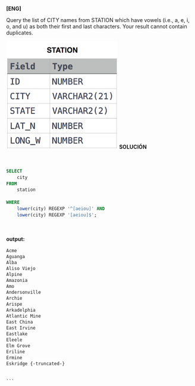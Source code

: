 
**[ENG]**

Query the list of CITY names from STATION which have vowels (i.e., a, e, i, o, and u) as both their first and last characters. Your result cannot contain duplicates.

![alt text](image.jpg)
**SOLUCIÓN**

```sql


SELECT  
    city
FROM
    station
    
WHERE 
    lower(city) REGEXP '^[aeiou]' AND
    lower(city) REGEXP '[aeiou]$';

    

```


**output:**


````
Acme 
Aguanga 
Alba 
Aliso Viejo 
Alpine 
Amazonia 
Amo 
Andersonville 
Archie 
Arispe 
Arkadelphia 
Atlantic Mine 
East China 
East Irvine 
Eastlake 
Eleele 
Elm Grove 
Eriline 
Ermine 
Eskridge {-truncated-}


```